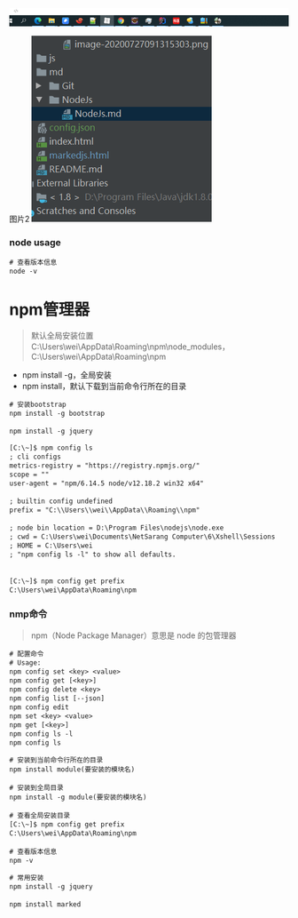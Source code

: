 ![image-20200727091315303](images/image-20200727091315303.png)



图片2
![image-20200727095018582](images/image-20200727095018582.png)


### node usage

```shell script
# 查看版本信息
node -v
```


# npm管理器

> 默认全局安装位置C:\Users\wei\AppData\Roaming\npm\node_modules，C:\Users\wei\AppData\Roaming\npm

* npm install -g，全局安装
* npm install，默认下载到当前命令行所在的目录

```shell
# 安装bootstrap
npm install -g bootstrap

npm install -g jquery
```



```shell
[C:\~]$ npm config ls
; cli configs
metrics-registry = "https://registry.npmjs.org/"
scope = ""
user-agent = "npm/6.14.5 node/v12.18.2 win32 x64"

; builtin config undefined
prefix = "C:\\Users\\wei\\AppData\\Roaming\\npm"

; node bin location = D:\Program Files\nodejs\node.exe
; cwd = C:\Users\wei\Documents\NetSarang Computer\6\Xshell\Sessions
; HOME = C:\Users\wei
; "npm config ls -l" to show all defaults.


[C:\~]$ npm config get prefix
C:\Users\wei\AppData\Roaming\npm

```
### nmp命令
>npm（Node Package Manager）意思是 node 的包管理器

```shell script
# 配置命令
# Usage:
npm config set <key> <value>
npm config get [<key>]
npm config delete <key>
npm config list [--json]
npm config edit
npm set <key> <value>
npm get [<key>]
npm config ls -l
npm config ls

```

```shell script
# 安装到当前命令行所在的目录
npm install module(要安装的模块名)

# 安装到全局目录
npm install -g module(要安装的模块名)

# 查看全局安装目录
[C:\~]$ npm config get prefix
C:\Users\wei\AppData\Roaming\npm

# 查看版本信息
npm -v
```



```shell script
# 常用安装
npm install -g jquery

npm install marked
```